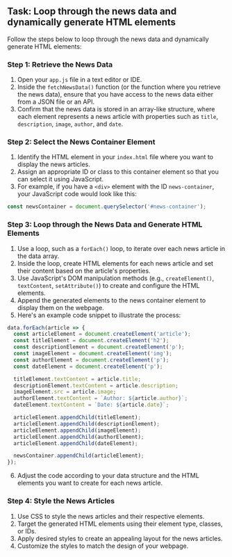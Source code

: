 

## Task: Loop through the news data and dynamically generate HTML elements

Follow the steps below to loop through the news data and dynamically generate HTML elements:

### Step 1: Retrieve the News Data

1. Open your `app.js` file in a text editor or IDE.
2. Inside the `fetchNewsData()` function (or the function where you retrieve the news data), ensure that you have access to the news data either from a JSON file or an API.
3. Confirm that the news data is stored in an array-like structure, where each element represents a news article with properties such as `title`, `description`, `image`, `author`, and `date`.

### Step 2: Select the News Container Element

1. Identify the HTML element in your `index.html` file where you want to display the news articles.
2. Assign an appropriate ID or class to this container element so that you can select it using JavaScript.
3. For example, if you have a `<div>` element with the ID `news-container`, your JavaScript code would look like this:

```javascript
const newsContainer = document.querySelector('#news-container');
```

### Step 3: Loop through the News Data and Generate HTML Elements

1. Use a loop, such as a `forEach()` loop, to iterate over each news article in the data array.
2. Inside the loop, create HTML elements for each news article and set their content based on the article's properties.
3. Use JavaScript's DOM manipulation methods (e.g., `createElement()`, `textContent`, `setAttribute()`) to create and configure the HTML elements.
4. Append the generated elements to the news container element to display them on the webpage.
5. Here's an example code snippet to illustrate the process:

```javascript
data.forEach(article => {
  const articleElement = document.createElement('article');
  const titleElement = document.createElement('h2');
  const descriptionElement = document.createElement('p');
  const imageElement = document.createElement('img');
  const authorElement = document.createElement('p');
  const dateElement = document.createElement('p');

  titleElement.textContent = article.title;
  descriptionElement.textContent = article.description;
  imageElement.src = article.image;
  authorElement.textContent = `Author: ${article.author}`;
  dateElement.textContent = `Date: ${article.date}`;

  articleElement.appendChild(titleElement);
  articleElement.appendChild(descriptionElement);
  articleElement.appendChild(imageElement);
  articleElement.appendChild(authorElement);
  articleElement.appendChild(dateElement);

  newsContainer.appendChild(articleElement);
});
```

6. Adjust the code according to your data structure and the HTML elements you want to create for each news article.

### Step 4: Style the News Articles

1. Use CSS to style the news articles and their respective elements.
2. Target the generated HTML elements using their element type, classes, or IDs.
3. Apply desired styles to create an appealing layout for the news articles.
4. Customize the styles to match the design of your webpage.

